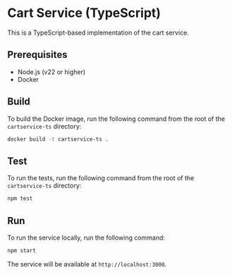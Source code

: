 # Cart Service (TypeScript)

This is a TypeScript-based implementation of the cart service.

## Prerequisites

- Node.js (v22 or higher)
- Docker

## Build

To build the Docker image, run the following command from the root of the `cartservice-ts` directory:

```bash
docker build -t cartservice-ts .
```

## Test

To run the tests, run the following command from the root of the `cartservice-ts` directory:

```bash
npm test
```

## Run

To run the service locally, run the following command:

```bash
npm start
```

The service will be available at `http://localhost:3000`.
